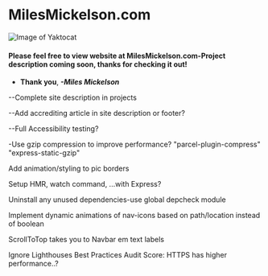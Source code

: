 # MilesMickelson.com

![Image of Yaktocat](https://octodex.github.com/images/yaktocat.png)

#### Please feel free to view website at MilesMickelson.com-Project description coming soon, thanks for checking it out!

* **Thank you**, ***-Miles Mickelson***

<!-- TODO's -->

--Complete site description in projects

--Add accrediting article in site description or footer?

--Full Accessibility testing?

-Use gzip compression to improve performance?
  "parcel-plugin-compress"
  "express-static-gzip"

Add animation/styling to pic borders

Setup HMR, watch command, ...with Express?

Uninstall any unused dependencies-use global depcheck module

Implement dynamic animations of nav-icons based on path/location instead of boolean

ScrollToTop takes you to Navbar em text labels

Ignore Lighthouses Best Practices Audit Score: HTTPS has higher performance..?

<!-- Original Scripts
"start": "node server",
"build": "parcel build src/index.html --no-cache",
"watch": "NODE_ENV=production parcel watch src/index.html",
"test": "echo \"Error: no test specified\" && exit 1" -->